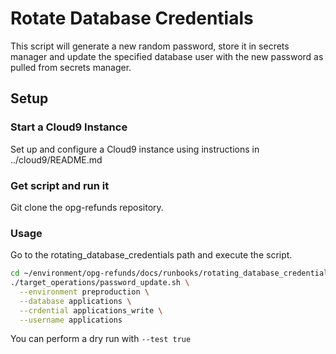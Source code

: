 # Rotate Database Credentials

This script will generate a new random password, store it in secrets manager and update the specified database user with the new password as pulled from secrets manager.

## Setup

### Start a Cloud9 Instance

Set up and configure a Cloud9 instance using instructions in ../cloud9/README.md

### Get script and run it

Git clone the opg-refunds repository.

### Usage
Go to the rotating_database_credentials path and execute the script.

``` bash
cd ~/environment/opg-refunds/docs/runbooks/rotating_database_credentials
./target_operations/password_update.sh \
  --environment preproduction \
  --database applications \
  --crdential applications_write \
  --username applications
```

You can perform a dry run with `--test true`
